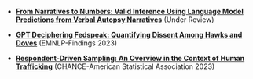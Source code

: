 -  [**From Narratives to Numbers: Valid Inference Using Language Model Predictions from Verbal Autopsy Narratives**](https://arxiv.org/abs/2404.02438) (Under Review) <br /> 

-  [**GPT Deciphering Fedspeak: Quantifying Dissent Among Hawks and Doves**](https://aclanthology.org/2023.findings-emnlp.434.pdf) (EMNLP-Findings 2023) <br /> 

-  [**Respondent-Driven Sampling: An Overview in the Context of Human Trafficking**](https://www.tandfonline.com/doi/full/10.1080/09332480.2023.2290949) (CHANCE-American Statistical Association 2023) <br /> 



